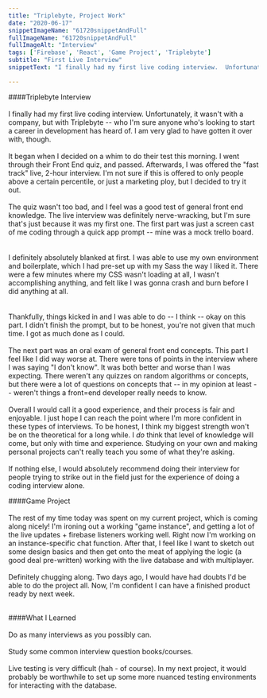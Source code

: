 ```yaml
---
title: "Triplebyte, Project Work"
date: "2020-06-17"
snippetImageName: "61720snippetAndFull"
fullImageName: "61720snippetAndFull"
fullImageAlt: "Interview"
tags: ['Firebase', 'React', 'Game Project', 'Triplebyte']
subtitle: "First Live Interview"
snippetText: "I finally had my first live coding interview.  Unfortunately, it wasn't with a company, but with Triplebyte -- who I'm sure anyone who's looking to start a career in development has heard of.  I am very glad to have gotten it over with, though."

---
```

####Triplebyte Interview
<br>
<br>
I finally had my first live coding interview.  Unfortunately, it wasn't with a company, but with Triplebyte -- who I'm sure anyone who's looking to start a career in development has heard of.  I am very glad to have gotten it over with, though.
<br>
<br>
It began when I decided on a whim to do their test this morning.  I went through their Front End quiz, and passed.  Afterwards, I was offered the "fast track" live, 2-hour interview.  I'm not sure if this is offered to only people above a certain percentile, or just a marketing ploy, but I decided to try it out.
<br>
<br>
The quiz wasn't too bad, and I feel was a good test of general front end knowledge.  The live interview was definitely nerve-wracking, but I'm sure that's just because it was my first one.  The first part was just a screen cast of me coding through a quick app prompt -- mine was a mock trello board.  
<br>
<br>
I definitely absolutely blanked at first.  I was able to use my own environment and boilerplate, which I had pre-set up with my Sass the way I liked it.  There were a few minutes where my CSS wasn't loading at all, I wasn't accomplishing anything, and felt like I was gonna crash and burn before I did anything at all.  
<br>
<br>
Thankfully, things kicked in and I was able to do -- I think -- okay on this part. I didn't finish the prompt, but to be honest, you're not given that much time.  I got as much done as I could.
<br>
<br>
The next part was an oral exam of general front end concepts.  This part I feel like I did way worse at.  There were tons of points in the interview where I was saying "I don't know".  It was both better and worse than I was expecting.  There weren't any quizzes on random algorithms or concepts, but there were a lot of questions on concepts that -- in my opinion at least -- weren't things a front=end developer really needs to know.
<br>
<br>
Overall I would call it a good experience, and their process is fair and enjoyable.  I just hope I can reach the point where I'm more confident in these types of interviews.  To be honest, I think my biggest strength won't be on the theoretical for a long while.  I <em>do</em> think that level of knowledge will come, but only with time and experience.  Studying on your own and making personal projects can't really teach you some of what they're asking.
<br>
<br>
If nothing else, I would absolutely recommend doing their interview for people trying to strike out in the field just for the experience of doing a coding interview alone.

####Game Project
<br>
<br>
The rest of my time today was spent on my current project, which is coming along nicely!  I'm ironing out a working "game instance", and getting a lot of the live updates + firebase listeners working well.  Right now I'm working on an instance-specific chat function.  After that, I feel like I want to sketch out some design basics and then get onto the meat of applying the logic (a good deal pre-written) working with the live database and with multiplayer.
<br>
<br>
Definitely chugging along.  Two days ago, I would have had doubts I'd be able to do the project all.  Now, I'm confident I can have a finished product ready by next week.
<br>
<br>

####What I Learned
<br>
<br>
Do as many interviews as you possibly can.
<br>
<br>
Study some common interview question books/courses.
<br>
<br>
Live testing is very difficult (hah - of course).  In my next project, it would probably be worthwhile to set up some more nuanced testing environments for interacting with the database.
<br>
<br>
